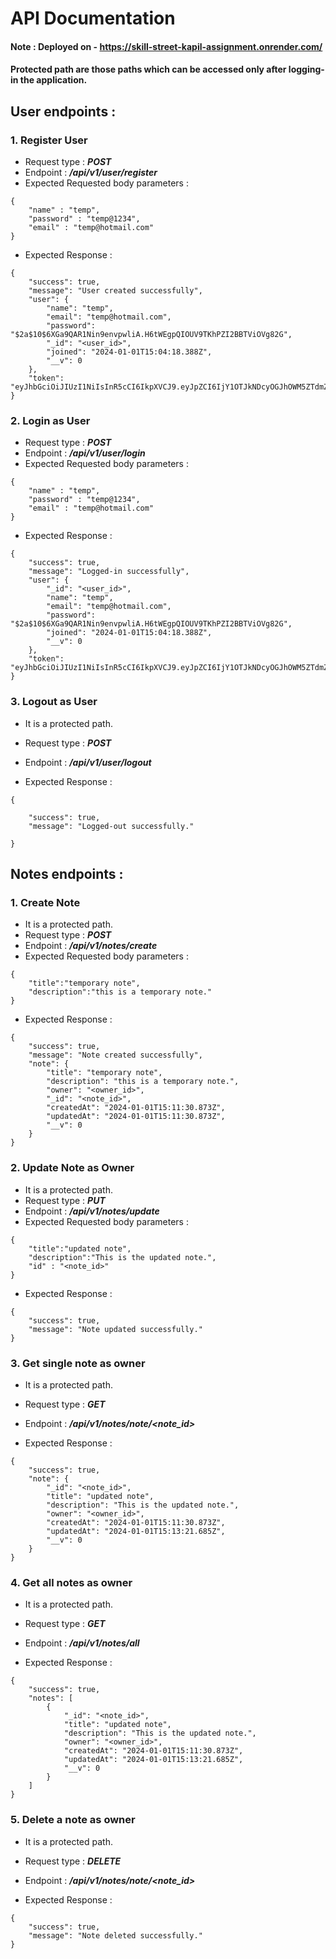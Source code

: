 # API Documentation

#### Note : Deployed on - https://skill-street-kapil-assignment.onrender.com/

#### Protected path are those paths which can be accessed only after logging-in the application.

## User endpoints :

### 1. Register User

- Request type : **_POST_**
- Endpoint : **_/api/v1/user/register_**
- Expected Requested body parameters :

```
{
    "name" : "temp",
    "password" : "temp@1234",
    "email" : "temp@hotmail.com"
}
```

- Expected Response :

```
{
    "success": true,
    "message": "User created successfully",
    "user": {
        "name": "temp",
        "email": "temp@hotmail.com",
        "password": "$2a$10$6XGa9QAR1Nin9envpwliA.H6tWEgpQIOUV9TKhPZI2BBTViOVg82G",
        "_id": "<user_id>",
        "joined": "2024-01-01T15:04:18.388Z",
        "__v": 0
    },
    "token": "eyJhbGciOiJIUzI1NiIsInR5cCI6IkpXVCJ9.eyJpZCI6IjY1OTJkNDcyOGJhOWM5ZTdmZTlkOTM3ZiIsImlhdCI6MTcwNDEyMTQ1OSwiZXhwIjoxNzA2NzEzNDU5fQ.X6UMVz0WGSMTNKfCt7HFArUfR2zPqS0c0Ybl7axTqHo"
}
```

### 2. Login as User

- Request type : **_POST_**
- Endpoint : **_/api/v1/user/login_**
- Expected Requested body parameters :

```
{
    "name" : "temp",
    "password" : "temp@1234",
    "email" : "temp@hotmail.com"
}
```

- Expected Response :

```
{
    "success": true,
    "message": "Logged-in successfully",
    "user": {
        "_id": "<user_id>",
        "name": "temp",
        "email": "temp@hotmail.com",
        "password": "$2a$10$6XGa9QAR1Nin9envpwliA.H6tWEgpQIOUV9TKhPZI2BBTViOVg82G",
        "joined": "2024-01-01T15:04:18.388Z",
        "__v": 0
    },
    "token": "eyJhbGciOiJIUzI1NiIsInR5cCI6IkpXVCJ9.eyJpZCI6IjY1OTJkNDcyOGJhOWM5ZTdmZTlkOTM3ZiIsImlhdCI6MTcwNDEyMTU2MywiZXhwIjoxNzA2NzEzNTYzfQ.jdylzGRhrcEdRCnu6HFDQiNoY4_InXbzY9WaWmOQdIU"
}
```

### 3. Logout as User

- It is a protected path.
- Request type : **_POST_**
- Endpoint : **_/api/v1/user/logout_**

- Expected Response :

```
{

    "success": true,
    "message": "Logged-out successfully."

}
```

## Notes endpoints :

### 1. Create Note

- It is a protected path.
- Request type : **_POST_**
- Endpoint : **_/api/v1/notes/create_**
- Expected Requested body parameters :

```
{
    "title":"temporary note",
    "description":"this is a temporary note."
}
```

- Expected Response :

```
{
    "success": true,
    "message": "Note created successfully",
    "note": {
        "title": "temporary note",
        "description": "this is a temporary note.",
        "owner": "<owner_id>",
        "_id": "<note_id>",
        "createdAt": "2024-01-01T15:11:30.873Z",
        "updatedAt": "2024-01-01T15:11:30.873Z",
        "__v": 0
    }
}
```

### 2. Update Note as Owner

- It is a protected path.
- Request type : **_PUT_**
- Endpoint : **_/api/v1/notes/update_**
- Expected Requested body parameters :

```
{
    "title":"updated note",
    "description":"This is the updated note.",
    "id" : "<note_id>"
}
```

- Expected Response :

```
{
    "success": true,
    "message": "Note updated successfully."
}
```

### 3. Get single note as owner

- It is a protected path.
- Request type : **_GET_**
- Endpoint : **_/api/v1/notes/note/<note_id>_**

- Expected Response :

```
{
    "success": true,
    "note": {
        "_id": "<note_id>",
        "title": "updated note",
        "description": "This is the updated note.",
        "owner": "<owner_id>",
        "createdAt": "2024-01-01T15:11:30.873Z",
        "updatedAt": "2024-01-01T15:13:21.685Z",
        "__v": 0
    }
}
```

### 4. Get all notes as owner

- It is a protected path.
- Request type : **_GET_**
- Endpoint : **_/api/v1/notes/all_**

- Expected Response :

```
{
    "success": true,
    "notes": [
        {
            "_id": "<note_id>",
            "title": "updated note",
            "description": "This is the updated note.",
            "owner": "<owner_id>",
            "createdAt": "2024-01-01T15:11:30.873Z",
            "updatedAt": "2024-01-01T15:13:21.685Z",
            "__v": 0
        }
    ]
}
```

### 5. Delete a note as owner

- It is a protected path.
- Request type : **_DELETE_**
- Endpoint : **_/api/v1/notes/note/<note_id>_**

- Expected Response :

```
{
    "success": true,
    "message": "Note deleted successfully."
}
```

